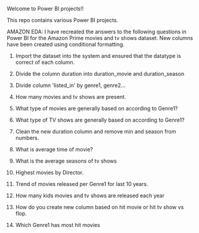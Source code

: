 Welcome to Power BI projects!!

This repo contains various Power BI projects. 

AMAZON EDA: I have recreated the answers to the following questions in Power BI for the Amazon Prime movies and tv shows dataset. New columns have been created using conditional formatting. 

1.	Import the dataset into the system and ensured that the datatype is correct of each column.

2.	Divide the column duration into duration_movie and duration_season

3.	Divide column 'listed_in' by genre1, genre2...

4.	How many movies and tv shows are present. 

5.	What type of movies are generally based on according to Genre1?

6.	What type of TV shows are generally based on according to Genre1?

7.	Clean the new duration column and remove min and season from numbers.

8.	What is average time of movie?

9.	What is the average seasons of tv shows

10.	Highest movies by Director.

11.	Trend of movies released per Genre1 for last 10 years. 

12.	How many kids movies and tv shows are released each year

13.	How do you create new column based on hit movie or hit tv show vs flop.

14.	Which Genre1 has most hit movies

